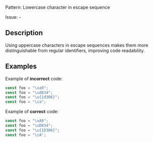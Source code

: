 Pattern: Lowercase character in escape sequence

Issue: -

## Description

Using uppercase characters in escape sequences makes them more distinguishable from regular identifiers, improving code readability.

## Examples

Example of **incorrect** code:
```javascript
const foo = "\xa9";
const foo = "\ud834";
const foo = "\u{1d306}";
const foo = "\ca";
```

Example of **correct** code:
```javascript
const foo = "\xA9";
const foo = "\uD834";
const foo = "\u{1D306}";
const foo = "\cA";
```